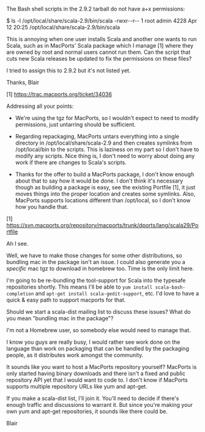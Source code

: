 The Bash shell scripts in the 2.9.2 tarball do not have a+x permissions:

$ ls -l /opt/local/share/scala-2.9/bin/scala
-rwxr--r-- 1 root admin 4228 Apr 12 20:25 /opt/local/share/scala-2.9/bin/scala

This is annoying when one user installs Scala and another one wants to run Scala, such as in MacPorts' Scala package which I manage [1] where they are owned by root and normal users cannot run them.  Can the script that cuts new Scala releases be updated to fix the permissions on these files?

I tried to assign this to 2.9.2 but it's not listed yet.

Thanks,
Blair

[1] https://trac.macports.org/ticket/34036

Addressing all your points:

- We're using the tgz for MacPorts, so I wouldn't expect to need to modify permissions, just untarring should be sufficient.

- Regarding repackaging, MacPorts untars everything into a single directory in /opt/local/share/scala-2.9 and then creates symlinks from /opt/local/bin to the scripts.  This is laziness on my part so I don't have to modify any scripts.  Nice thing is, I don't need to worry about doing any work if there are changes to Scala's scripts.

- Thanks for the offer to build a MacPorts package, I don't know enough about that to say how it would be done.  I don't think it's necessary though as building a package is easy, see the existing Portfile [1], it just moves things into the proper location and creates some symlinks.  Also, MacPorts supports locations different than /opt/local, so I don't know how you handle that.

[1] https://svn.macports.org/repository/macports/trunk/dports/lang/scala29/Portfile

Ah I see.

Well, we have to make those changes for some other distributions, so bundling mac in the package isn't an issue.  I could also generate you a *specific* mac tgz to download in homebrew too.   Time is the only limit here.  

I'm going to be re-bundling the tool-support for Scala into the typesafe repositories shortly.  This means I'll be able to `yum install scala-bash-completion` and `apt-get install scala-gedit-support`, etc.  I'd love to have a quick & easy path to support macports for that.

Should we start a scala-dist mailing list to discuss these issues?
What do you mean "bundling mac in the package"?

I'm not a Homebrew user, so somebody else would need to manage that.

I know you guys are really busy, I would rather see work done on the language than work on packaging that can be handled by the packaging people, as it distributes work amongst the community.

It sounds like you want to host a MacPorts repository yourself?  MacPorts is only started having binary downloads and there isn't a fixed and public repository API yet that I would want to code to.  I don't know if MacPorts supports multiple repository URLs like yum and apt-get.

If you make a scala-dist list, I'll join it.  You'll need to decide if there's enough traffic and discussions to warrant it.  But since you're making your own yum and apt-get repositories, it sounds like there could be.

Blair
